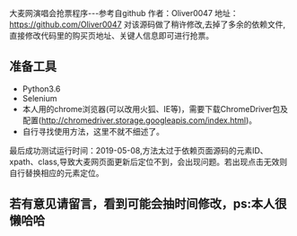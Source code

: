 大麦网演唱会抢票程序---参考自github 作者：Oliver0047  地址：https://github.com/Oliver0047 
对该源码做了稍许修改,去掉了多余的依赖文件,直接修改代码里的购买页地址、关键人信息即可进行抢票。

## 准备工具
* Python3.6
* Selenium
* 本人用的chrome浏览器(可以改用火狐、IE等)，需要下载ChromeDriver包及配置(http://chromedriver.storage.googleapis.com/index.html)。 
* 自行寻找使用方法，这里不就不细述了。


最后成功测试运行时间：2019-05-08,方法太过于依赖页面源码的元素ID、xpath、class,导致大麦网页面更新后定位不到，会出现问题。若出现点击无效则自行替换相应的元素定位。

## 若有意见请留言，看到可能会抽时间修改，ps:本人很懒哈哈